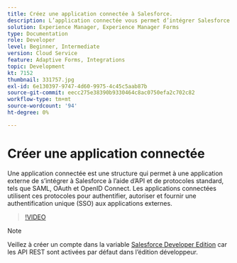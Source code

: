 ```yaml
---
title: Créez une application connectée à Salesforce.
description: L’application connectée vous permet d’intégrer Salesforce à des applications tierces telles qu’AEM Forms avec Salesforce.
solution: Experience Manager, Experience Manager Forms
type: Documentation
role: Developer
level: Beginner, Intermediate
version: Cloud Service
feature: Adaptive Forms, Integrations
topic: Development
kt: 7152
thumbnail: 331757.jpg
exl-id: 6e130397-9747-4d60-9975-4c45c5aab87b
source-git-commit: eecc275e38390b9330464c8ac0750efa2c702c82
workflow-type: tm+mt
source-wordcount: '94'
ht-degree: 0%

---
```


# Créer une application connectée

Une application connectée est une structure qui permet à une application externe de s’intégrer à Salesforce à l’aide d’API et de protocoles standard, tels que SAML, OAuth et OpenID Connect. Les applications connectées utilisent ces protocoles pour authentifier, autoriser et fournir une authentification unique (SSO) aux applications externes.

>[!VIDEO](https://video.tv.adobe.com/v/331757?quality=12&learn=on)

>[!NOTE]
>Veillez à créer un compte dans la variable [Salesforce Developer Edition](https://developer.salesforce.com/signup) car les API REST sont activées par défaut dans l’édition développeur.
